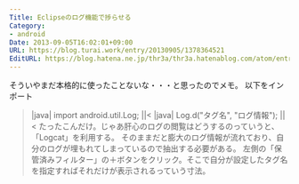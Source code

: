 ```yaml
---
Title: Eclipseのログ機能で捗らせる
Category:
- android
Date: 2013-09-05T16:02:01+09:00
URL: https://blog.turai.work/entry/20130905/1378364521
EditURL: https://blog.hatena.ne.jp/thr3a/thr3a.hatenablog.com/atom/entry/11696248318757421805
---
```


そういやまだ本格的に使ったことないな・・・と思ったのでメモ。
以下をインポート
>|java|
import android.util.Log;
||<
>|java|
Log.d("タグ名", "ログ情報");
||<
たったこんだけ。じゃあ肝心のログの閲覧はどうするのっていうと、「Logcat」を利用する。
そのままだと膨大のログ情報が流れており、自分のログが埋もれてしまっているので抽出する必要がある。
左側の「保管済みフィルター」の＋ボタンをクリック。そこで自分が設定したタグ名を指定すればそれだけが表示されるっていう寸法。
